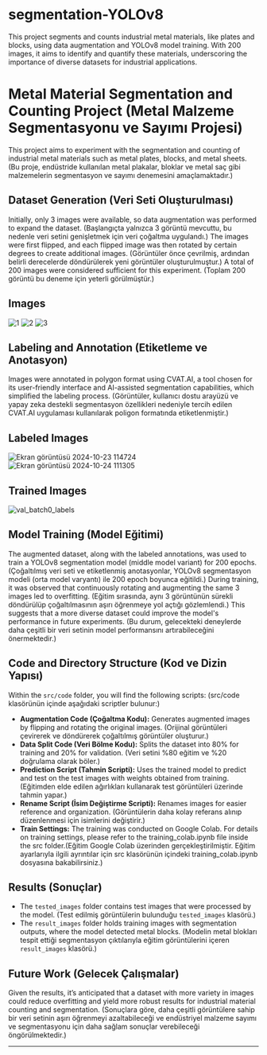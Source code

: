 # segmentation-YOLOv8
This project segments and counts industrial metal materials, like plates and blocks, using data augmentation and YOLOv8 model training. With 200 images, it aims to identify and quantify these materials, underscoring the importance of diverse datasets for industrial applications.
# Metal Material Segmentation and Counting Project (Metal Malzeme Segmentasyonu ve Sayımı Projesi)

This project aims to experiment with the segmentation and counting of industrial metal materials such as metal plates, blocks, and metal sheets. (Bu proje, endüstride kullanılan metal plakalar, bloklar ve metal saç gibi malzemelerin segmentasyon ve sayımı denemesini amaçlamaktadır.)

## Dataset Generation (Veri Seti Oluşturulması)

Initially, only 3 images were available, so data augmentation was performed to expand the dataset. (Başlangıçta yalnızca 3 görüntü mevcuttu, bu nedenle veri setini genişletmek için veri çoğaltma uygulandı.) The images were first flipped, and each flipped image was then rotated by certain degrees to create additional images. (Görüntüler önce çevrilmiş, ardından belirli derecelerde döndürülerek yeni görüntüler oluşturulmuştur.) A total of 200 images were considered sufficient for this experiment. (Toplam 200 görüntü bu deneme için yeterli görülmüştür.)

## Images 

![1](https://github.com/user-attachments/assets/af804f43-a2bb-42d9-b762-4e069708e107)
![2](https://github.com/user-attachments/assets/69f19510-9fa8-4eb4-a144-2bbf81e2c81c)
![3](https://github.com/user-attachments/assets/3c37cdfa-df10-4795-ade8-0162a2bae88d)


## Labeling and Annotation (Etiketleme ve Anotasyon)

Images were annotated in polygon format using CVAT.AI, a tool chosen for its user-friendly interface and AI-assisted segmentation capabilities, which simplified the labeling process. (Görüntüler, kullanıcı dostu arayüzü ve yapay zeka destekli segmentasyon özellikleri nedeniyle tercih edilen CVAT.AI uygulaması kullanılarak poligon formatında etiketlenmiştir.) 

## Labeled Images

![Ekran görüntüsü 2024-10-23 114724](https://github.com/user-attachments/assets/fbccabed-226e-4980-98f2-ff6d5052cf1e)
![Ekran görüntüsü 2024-10-24 111305](https://github.com/user-attachments/assets/3d0aa26b-2a1a-419f-b236-aff274374ac4)

## Trained Images

![val_batch0_labels](https://github.com/user-attachments/assets/317bcef1-cdc1-4c9b-8d4f-4c3659e6e5b7)

## Model Training (Model Eğitimi)

The augmented dataset, along with the labeled annotations, was used to train a YOLOv8 segmentation model (middle model variant) for 200 epochs. (Çoğaltılmış veri seti ve etiketlenmiş anotasyonlar, YOLOv8 segmentasyon modeli (orta model varyantı) ile 200 epoch boyunca eğitildi.) During training, it was observed that continuously rotating and augmenting the same 3 images led to overfitting. (Eğitim sırasında, aynı 3 görüntünün sürekli döndürülüp çoğaltılmasının aşırı öğrenmeye yol açtığı gözlemlendi.) This suggests that a more diverse dataset could improve the model's performance in future experiments. (Bu durum, gelecekteki deneylerde daha çeşitli bir veri setinin model performansını artırabileceğini önermektedir.)

## Code and Directory Structure (Kod ve Dizin Yapısı)

Within the `src/code` folder, you will find the following scripts: (src/code klasörünün içinde aşağıdaki scriptler bulunur:)
- **Augmentation Code (Çoğaltma Kodu):** Generates augmented images by flipping and rotating the original images. (Orijinal görüntüleri çevirerek ve döndürerek çoğaltılmış görüntüler oluşturur.)
- **Data Split Code (Veri Bölme Kodu):** Splits the dataset into 80% for training and 20% for validation. (Veri setini %80 eğitim ve %20 doğrulama olarak böler.)
- **Prediction Script (Tahmin Scripti):** Uses the trained model to predict and test on the test images with weights obtained from training. (Eğitimden elde edilen ağırlıkları kullanarak test görüntüleri üzerinde tahmin yapar.)
- **Rename Script (İsim Değiştirme Scripti):** Renames images for easier reference and organization. (Görüntülerin daha kolay referans alınıp düzenlenmesi için isimlerini değiştirir.)
- **Train Settings:** The training was conducted on Google Colab. For details on training settings, please refer to the training_colab.ipynb file inside the src folder.(Eğitim Google Colab üzerinden gerçekleştirilmiştir. Eğitim ayarlarıyla ilgili ayrıntılar için src klasörünün içindeki training_colab.ipynb dosyasına bakabilirsiniz.)

## Results (Sonuçlar)

- The `tested_images` folder contains test images that were processed by the model. (Test edilmiş görüntülerin bulunduğu `tested_images` klasörü.)
- The `result_images` folder holds training images with segmentation outputs, where the model detected metal blocks. (Modelin metal blokları tespit ettiği segmentasyon çıktılarıyla eğitim görüntülerini içeren `result_images` klasörü.)

## Future Work (Gelecek Çalışmalar)

Given the results, it’s anticipated that a dataset with more variety in images could reduce overfitting and yield more robust results for industrial material counting and segmentation. (Sonuçlara göre, daha çeşitli görüntülere sahip bir veri setinin aşırı öğrenmeyi azaltabileceği ve endüstriyel malzeme sayımı ve segmentasyonu için daha sağlam sonuçlar verebileceği öngörülmektedir.)

---

